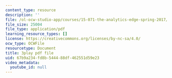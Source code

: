 ```yaml
---
content_type: resource
description: ''
file: /ol-ocw-studio-app/courses/15-071-the-analytics-edge-spring-2017/67b9a234fd8b544488df462551d59e23_fEXkGiLYDug.pdf
file_size: 25004
file_type: application/pdf
learning_resource_types: []
license: https://creativecommons.org/licenses/by-nc-sa/4.0/
ocw_type: OCWFile
resourcetype: Document
title: 3play pdf file
uid: 67b9a234-fd8b-5444-88df-462551d59e23
video_metadata:
  youtube_id: null
---
```


